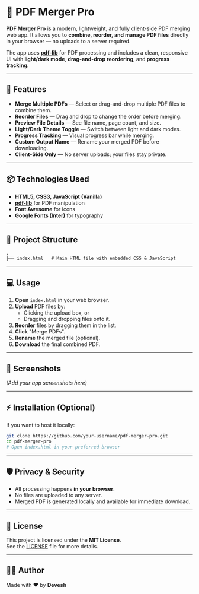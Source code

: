 # 📄 PDF Merger Pro

**PDF Merger Pro** is a modern, lightweight, and fully client-side PDF merging web app. It allows you to **combine, reorder, and manage PDF files** directly in your browser — no uploads to a server required.  

The app uses **[pdf-lib](https://github.com/Hopding/pdf-lib)** for PDF processing and includes a clean, responsive UI with **light/dark mode**, **drag-and-drop reordering**, and **progress tracking**.

---

## 🚀 Features

- **Merge Multiple PDFs** — Select or drag-and-drop multiple PDF files to combine them.
- **Reorder Files** — Drag and drop to change the order before merging.
- **Preview File Details** — See file name, page count, and size.
- **Light/Dark Theme Toggle** — Switch between light and dark modes.
- **Progress Tracking** — Visual progress bar while merging.
- **Custom Output Name** — Rename your merged PDF before downloading.
- **Client-Side Only** — No server uploads; your files stay private.

---

## 📦 Technologies Used

- **HTML5, CSS3, JavaScript (Vanilla)**
- **[pdf-lib](https://github.com/Hopding/pdf-lib)** for PDF manipulation
- **Font Awesome** for icons
- **Google Fonts (Inter)** for typography

---

## 📂 Project Structure

```
.
├── index.html   # Main HTML file with embedded CSS & JavaScript
```

---

## 💻 Usage

1. **Open** `index.html` in your web browser.
2. **Upload** PDF files by:
   - Clicking the upload box, or
   - Dragging and dropping files onto it.
3. **Reorder** files by dragging them in the list.
4. **Click** "Merge PDFs".
5. **Rename** the merged file (optional).
6. **Download** the final combined PDF.

---

## 📸 Screenshots

*(Add your app screenshots here)*

---

## ⚡ Installation (Optional)

If you want to host it locally:

```bash
git clone https://github.com/your-username/pdf-merger-pro.git
cd pdf-merger-pro
# Open index.html in your preferred browser
```

---

## 🛡️ Privacy & Security

- All processing happens **in your browser**.
- No files are uploaded to any server.
- Merged PDF is generated locally and available for immediate download.

---

## 📜 License

This project is licensed under the **MIT License**.  
See the [LICENSE](LICENSE) file for more details.

---

## 👨‍💻 Author

Made with ❤️ by **Devesh**
